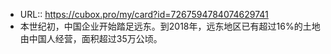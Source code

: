 - URL:: https://cubox.pro/my/card?id=7267594784074629741
- 本世纪初，中国企业开始踏足远东。到2018年，远东地区已有超过16%的土地由中国人经营，面积超过35万公顷。

